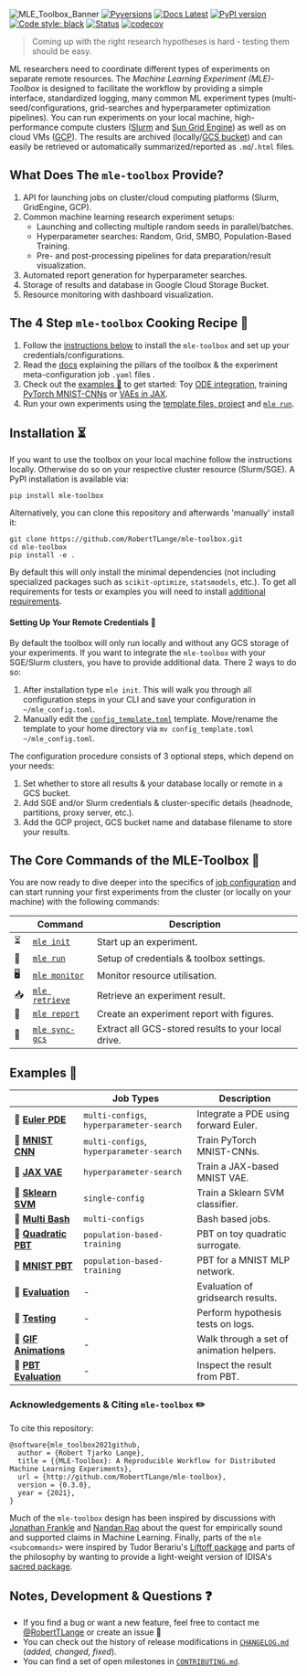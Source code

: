 ![MLE_Toolbox_Banner](https://roberttlange.github.io/mle-toolbox/thumbnails/mle_thumbnail.png)
[![Pyversions](https://img.shields.io/pypi/pyversions/mle-toolbox.svg?style=flat-square)](https://pypi.python.org/pypi/mle-toolbox)
[![Docs Latest](https://img.shields.io/badge/docs-dev-blue.svg)](https://roberttlange.github.io/mle-toolbox/)
[![PyPI version](https://badge.fury.io/py/mle-toolbox.svg)](https://badge.fury.io/py/mle-toolbox)
[![Code style: black](https://img.shields.io/badge/code%20style-black-000000.svg)](https://github.com/psf/black)
[![Status](https://github.com/RobertTLange/mle-toolbox/workflows/Python%20tests/badge.svg)](https://github.com/RobertTLange/mle-toolbox/actions?query=workflow%3A"Python+tests")
[![codecov](https://codecov.io/gh/RobertTLange/mle-toolbox/branch/main/graph/badge.svg?token=0B56UIWGX3)](https://codecov.io/gh/RobertTLange/mle-toolbox)

> Coming up with the right research hypotheses is hard - testing them should be easy.

ML researchers need to coordinate different types of experiments on separate remote resources. The *Machine Learning Experiment (MLE)-Toolbox* is designed to facilitate the workflow by providing a simple interface, standardized logging, many common ML experiment types (multi-seed/configurations, grid-searches and hyperparameter optimization pipelines). You can run experiments on your local machine, high-performance compute clusters ([Slurm](https://slurm.schedmd.com/overview.html) and [Sun Grid Engine](http://bioinformatics.mdc-berlin.de/intro2UnixandSGE/sun_grid_engine_for_beginners/README.html)) as well as on cloud VMs ([GCP](https://cloud.google.com/gcp/)). The results are archived (locally/[GCS bucket](https://cloud.google.com/products/storage/)) and can easily be retrieved or automatically summarized/reported as `.md`/`.html` files.

## What Does The `mle-toolbox` Provide?

1. API for launching jobs on cluster/cloud computing platforms (Slurm, GridEngine, GCP).
2. Common machine learning research experiment setups:
    - Launching and collecting multiple random seeds in parallel/batches.
    - Hyperparameter searches: Random, Grid, SMBO, Population-Based Training.
    - Pre- and post-processing pipelines for data preparation/result visualization.
3. Automated report generation for hyperparameter searches.
4. Storage of results and database in Google Cloud Storage Bucket.
5. Resource monitoring with dashboard visualization.


## The 4 Step `mle-toolbox` Cooking Recipe 🍲

1. Follow the [instructions below](https://github.com/RobertTLange/mle-toolbox#installation-) to install the `mle-toolbox` and set up your credentials/configurations.
2. Read the [docs](https://roberttlange.github.io/mle-toolbox) explaining the pillars of the toolbox & the experiment meta-configuration job `.yaml` files .
3. Check out the [examples 📄](https://github.com/RobertTLange/mle-toolbox#examples-school_satchel) to get started: Toy [ODE integration](https://github.com/RobertTLange/mle-toolbox/tree/main/examples/numpy_pde), training [PyTorch MNIST-CNNs](https://github.com/RobertTLange/mle-toolbox/tree/main/examples/torch_mnist) or [VAEs in JAX](https://github.com/RobertTLange/mle-toolbox/tree/main/examples/jax_vae).
4. Run your own experiments using the [template files, project](https://github.com/RobertTLange/mle-project-template) and [`mle run`](https://roberttlange.github.io/mle-toolbox/core_api/mle_run/).


## Installation ⏳

If you want to use the toolbox on your local machine follow the instructions locally. Otherwise do so on your respective cluster resource (Slurm/SGE). A PyPI installation is available via:

```
pip install mle-toolbox
```

Alternatively, you can clone this repository and afterwards 'manually' install it:

```
git clone https://github.com/RobertTLange/mle-toolbox.git
cd mle-toolbox
pip install -e .
```

By default this will only install the minimal dependencies (not including specialized packages such as `scikit-optimize`, `statsmodels`, etc.). To get all requirements for tests or examples you will need to install [additional requirements](requirements/).


#### Setting Up Your Remote Credentials 🙈

By default the toolbox will only run locally and without any GCS storage of your experiments. If you want to integrate the `mle-toolbox` with your SGE/Slurm clusters, you have to provide additional data. There 2 ways to do so:

1. After installation type `mle init`. This will walk you through all configuration steps in your CLI and save your configuration in `~/mle_config.toml`.
2. Manually edit the [`config_template.toml`](config_template.toml) template. Move/rename the template to your home directory via `mv config_template.toml ~/mle_config.toml`.

The configuration procedure consists of 3 optional steps, which depend on your needs:

1. Set whether to store all results & your database locally or remote in a GCS bucket.
2. Add SGE and/or Slurm credentials & cluster-specific details (headnode, partitions, proxy server, etc.).
3. Add the GCP project, GCS bucket name and database filename to store your results.


## The Core Commands of the MLE-Toolbox 🌱

You are now ready to dive deeper into the specifics of [job configuration](https://roberttlange.github.io/mle-toolbox) and can start running your first experiments from the cluster (or locally on your machine) with the following commands:

|   | Command              |        Description                                                        |
|-----------| -------------------------- | -------------------------------------------------------------- |
|⏳| [`mle init`](https://roberttlange.github.io/mle-toolbox/core_api/mle_init/)       | Start up an experiment.              |
|🚀| [`mle run`](https://roberttlange.github.io/mle-toolbox/core_api/mle_run/)       | Setup of credentials & toolbox settings.              |
|🖥️| [`mle monitor`](https://roberttlange.github.io/mle-toolbox/core_api/mle_monitor/)       | Monitor resource utilisation.              |
|📥	| [`mle retrieve`](https://roberttlange.github.io/mle-toolbox/core_api/mle_retrieve/)       | Retrieve an experiment result.              |
|💌| [`mle report`](https://roberttlange.github.io/mle-toolbox/core_api/mle_report/)       | Create an experiment report with figures.              |
|🔄| [`mle sync-gcs`](https://roberttlange.github.io/mle-toolbox/core_api/mle_sync_gcs/)       | Extract all GCS-stored results to your local drive.              |


## Examples 🎒

|              | Job Types|        Description                                                        |
| -------------------------- |-------------- | -------------------------------------------------------------- |
| 📄 **[Euler PDE](https://github.com/RobertTLange/mle-toolbox/tree/main/examples/numpy_pde)** |  `multi-configs`, `hyperparameter-search`     | Integrate a PDE using forward Euler.              |
| 📄 **[MNIST CNN](https://github.com/RobertTLange/mle-toolbox/tree/main/examples/mnist)**      | `multi-configs`, `hyperparameter-search`     |Train PyTorch MNIST-CNNs.                             |
| 📄 **[JAX VAE](https://github.com/RobertTLange/mle-toolbox/tree/main/examples/jax_vae)**       | `hyperparameter-search`     | Train a JAX-based MNIST VAE. |
| 📄 **[Sklearn SVM](https://github.com/RobertTLange/mle-toolbox/tree/main/examples/sklearn_svm)** | `single-config`     | Train a Sklearn SVM classifier.            |
|  📄 **[Multi Bash](https://github.com/RobertTLange/mle-toolbox/tree/main/examples/bash_configs)**      | `multi-configs`     | Bash based jobs.                        |
| 📄 **[Quadratic PBT](https://github.com/RobertTLange/mle-toolbox/tree/main/examples/pbt_quadratic)**            | `population-based-training`    | PBT on toy quadratic surrogate.                          |
| 📄 **[MNIST PBT](https://github.com/RobertTLange/mle-toolbox/tree/main/examples/pbt_mnist)**            | `population-based-training`     | PBT for a MNIST MLP network.                          |
| 📓 **[Evaluation](https://github.com/RobertTLange/mle-toolbox/tree/main/notebooks/evaluate_results.ipynb)**          | -     | Evaluation of gridsearch results. |
| 📓 **[Testing](https://github.com/RobertTLange/mle-toolbox/tree/main/notebooks/hypothesis_testing.ipynb)**     | -     | Perform hypothesis tests on logs.        |
| 📓 **[GIF Animations](https://github.com/RobertTLange/mle-toolbox/tree/main/notebooks/animate_results.ipynb)** | -     | Walk through a set of animation helpers.      |
|📓 **[PBT Evaluation](https://github.com/RobertTLange/mle-toolbox/tree/main/notebooks/inspect_pbt.ipynb)** | -     | Inspect the result from PBT.                                   |

### Acknowledgements & Citing `mle-toolbox` ✏️

To cite this repository:

```
@software{mle_toolbox2021github,
  author = {Robert Tjarko Lange},
  title = {{MLE-Toolbox}: A Reproducible Workflow for Distributed Machine Learning Experiments},
  url = {http://github.com/RobertTLange/mle-toolbox},
  version = {0.3.0},
  year = {2021},
}
```

Much of the `mle-toolbox` design has been inspired by discussions with [Jonathan Frankle](http://www.jfrankle.com/) and [Nandan Rao](https://twitter.com/nandanrao) about the quest for empirically sound and supported claims in Machine Learning. Finally, parts of the `mle <subcommands>` were inspired by Tudor Berariu's [Liftoff package](https://github.com/tudor-berariu/liftoff) and parts of the philosophy by wanting to provide a light-weight version of IDISA's [sacred package](https://github.com/IDSIA/sacred).

## Notes, Development & Questions ❓

- If you find a bug or want a new feature, feel free to contact me [@RobertTLange](https://twitter.com/RobertTLange) or create an issue 🤗
- You can check out the history of release modifications in [`CHANGELOG.md`](https://github.com/RobertTLange/mle-toolbox/blob/main/CHANGELOG.md) (*added, changed, fixed*).
- You can find a set of open milestones in [`CONTRIBUTING.md`](https://github.com/RobertTLange/mle-toolbox/blob/main/CONTRIBUTING.md).
